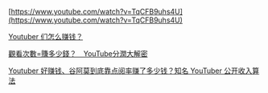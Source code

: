 

[https://www.youtube.com/watch?v=TqCFB9uhs4U](https://www.youtube.com/watch?v=TqCFB9uhs4U)

[Youtuber 们怎么赚钱？](https://www.zhihu.com/question/26064747)

[觀看次數=賺多少錢？　YouTube分潤大解密](https://www.mirrormedia.mg/story/20181123gameyoutuber02)

[Youtuber 好赚钱、谷阿莫到底靠点阅率赚了多少钱？知名 YouTuber 公开收入算法](https://buzzorange.com/techorange/2017/04/26/youtuber-making-money/)
